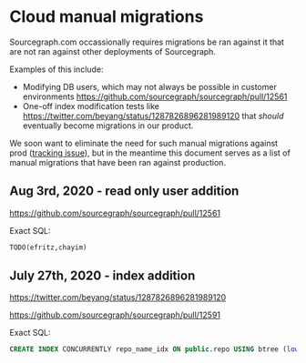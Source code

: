 # Cloud manual migrations

Sourcegraph.com occassionally requires migrations be ran against it that are not ran against other deployments of Sourcegraph.

Examples of this include:

- Modifying DB users, which may not always be possible in customer environments https://github.com/sourcegraph/sourcegraph/pull/12561
- One-off index modification tests like https://twitter.com/beyang/status/1287826896281989120 that _should_ eventually become migrations in our product.

We soon want to eliminate the need for such manual migrations against prod ([tracking issue](https://github.com/sourcegraph/sourcegraph/issues/12590)), but in the meantime this document serves as a list of manual migrations that have been ran against production.

## Aug 3rd, 2020 - read only user addition

https://github.com/sourcegraph/sourcegraph/pull/12561

Exact SQL:

```sql
TODO(efritz,chayim)
```

## July 27th, 2020 - index addition

https://twitter.com/beyang/status/1287826896281989120

https://github.com/sourcegraph/sourcegraph/pull/12591

Exact SQL:

```sql
CREATE INDEX CONCURRENTLY repo_name_idx ON public.repo USING btree (lower(name::text) COLLATE pg_catalog."C");
```
